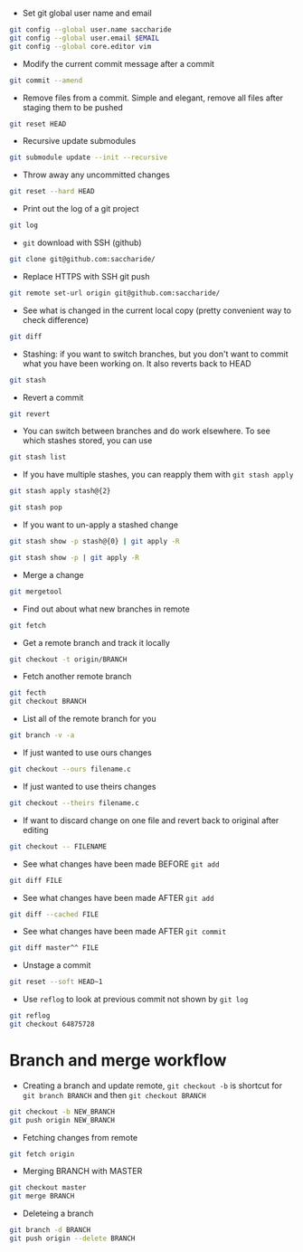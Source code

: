 * Set git global user name and email
```bash
git config --global user.name saccharide
git config --global user.email $EMAIL
git config --global core.editor vim
```

* Modify the current commit message after a commit 
```bash
git commit --amend
```

* Remove files from a commit. Simple and elegant, remove all files after staging them to be pushed
```bash
git reset HEAD
```

* Recursive update submodules
```bash
git submodule update --init --recursive
```

* Throw away any uncommitted changes
```bash
git reset --hard HEAD
```

* Print out the log of a git project
```bash
git log
```

* `git` download with SSH (github)
```bash
git clone git@github.com:saccharide/
```

* Replace HTTPS with SSH git push
```bash
git remote set-url origin git@github.com:saccharide/
```

* See what is changed in the current local copy (pretty convenient way to check difference)
```bash
git diff
```
* Stashing: if you want to switch branches, but you don't want to commit what you have been working on. It also reverts back to HEAD
```bash
git stash
```

* Revert a commit
```bash
git revert
```

* You can switch between branches and do work elsewhere. To see which stashes stored, you can use
```bash
git stash list
```

* If you have multiple stashes, you can reapply them with `git stash apply`
```bash
git stash apply stash@{2}
```
```bash
git stash pop
```

* If you want to un-apply a stashed change
```bash
git stash show -p stash@{0} | git apply -R
```
```bash
git stash show -p | git apply -R
```

* Merge a change
```bash
git mergetool
```

* Find out about what new branches in remote
```bash
git fetch
```

* Get a remote branch and track it locally
```bash
git checkout -t origin/BRANCH
```

* Fetch another remote branch
```bash
git fecth
git checkout BRANCH
```

* List all of the remote branch for you
```bash
git branch -v -a
```

* If just wanted to use ours changes
```bash
git checkout --ours filename.c
```

* If just wanted to use theirs changes
```bash
git checkout --theirs filename.c
```

* If want to discard change on one file and revert back to original after editing
```bash
git checkout -- FILENAME
```

* See what changes have been made BEFORE `git add`
```bash
git diff FILE
```

* See what changes have been made AFTER `git add`
```bash
git diff --cached FILE
```

* See what changes have been made AFTER `git commit`
```bash
git diff master^^ FILE
```

* Unstage a commit
```bash
git reset --soft HEAD~1
```

* Use `reflog` to look at previous commit not shown by `git log`
```bash
git reflog
git checkout 64875728
```

# Branch and merge workflow
* Creating a branch and update remote, `git checkout -b` is shortcut for `git branch BRANCH` and then `git checkout BRANCH`
```bash
git checkout -b NEW_BRANCH
git push origin NEW_BRANCH
```
* Fetching changes from remote
```bash
git fetch origin
```

* Merging BRANCH with MASTER
```bash
git checkout master
git merge BRANCH
```

* Deleteing a branch
```bash
git branch -d BRANCH
git push origin --delete BRANCH
```

